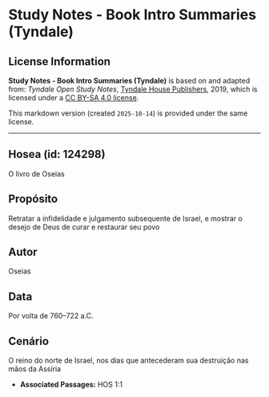 # Study Notes - Book Intro Summaries (Tyndale)

## License Information

**Study Notes - Book Intro Summaries (Tyndale)** is based on and adapted from: _Tyndale Open Study Notes_, [Tyndale House Publishers](https://tyndaleopenresources.com/), 2019, which is licensed under a [CC BY-SA 4.0 license](https://creativecommons.org/licenses/by-sa/4.0/legalcode.en).

This markdown version (created `2025-10-14`) is provided under the same license.



--------------------------------

## Hosea (id: 124298)

O livro de Oseias

Propósito
---------

Retratar a infidelidade e julgamento subsequente de Israel, e mostrar o desejo de Deus de curar e restaurar seu povo

Autor
-----

Oseias

Data
----

Por volta de 760–722 a.C.

Cenário
-------

O reino do norte de Israel, nos dias que antecederam sua destruição nas mãos da Assíria

* **Associated Passages:** HOS 1:1

